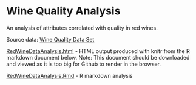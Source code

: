 # Wine Quality Analysis

An analysis of attributes correlated with quality in red wines.

Source data: [Wine Quality Data Set](https://archive.ics.uci.edu/ml/datasets/wine+quality)

[RedWineDataAnalysis.html](https://github.com/yaskyj/data-analysis-r/blob/master/RedWineDataAnalysis.html) - HTML output produced with knitr from the R markdown document below. Note: This document should be downloaded and viewed as it is too big for Github to render in the browser.

[RedWineDataAnalysis.Rmd](https://github.com/yaskyj/data-analysis-r/blob/master/RedWineDataAnalysis.Rmd) - R markdown analysis 